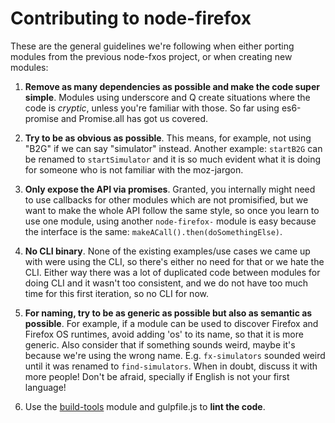 # Contributing to node-firefox

These are the general guidelines we're following when either porting modules from the previous node-fxos project, or when creating new modules:

1) **Remove as many dependencies as possible and make the code super simple**. Modules using underscore and Q create situations where the code is *cryptic*, unless you're familiar with those. So far using es6-promise and Promise.all has got us covered.

2) **Try to be as obvious as possible**. This means, for example, not using "B2G" if we can say "simulator" instead. Another example: `startB2G` can be renamed to `startSimulator` and it is so much evident what it is doing for someone who is not familiar with the moz-jargon.

3) **Only expose the API via promises**. Granted, you internally might need to use callbacks for other modules which are not promisified, but we want to make the whole API follow the same style, so once you learn to use one module, using another `node-firefox-` module is easy because the interface is the same: `makeACall().then(doSomethingElse)`.

4) **No CLI binary**. None of the existing examples/use cases we came up with were using the CLI, so there's either no need for that or we hate the CLI. Either way there was a lot of duplicated code between modules for doing CLI and it wasn't too consistent, and we do not have too much time for this first iteration, so no CLI for now.

5) **For naming, try to be as generic as possible but also as semantic as possible**. For example, if a module can be used to discover Firefox and Firefox OS runtimes, avoid adding 'os' to its name, so that it is more generic. Also consider that if something sounds weird, maybe it's because we're using the wrong name. E.g. `fx-simulators` sounded weird until it was renamed to `find-simulators`. When in doubt, discuss it with more people! Don't be afraid, specially if English is not your first language!

6) Use the [build-tools](https://github.com/mozilla/node-firefox-build-tools) module and gulpfile.js to **lint the code**.
